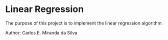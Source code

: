 # Linear Regression
The purpose of this project is to implement the linear regression algorithm.

Author: Carlos E. Miranda da Silva

